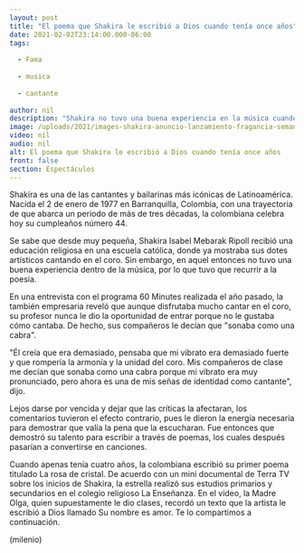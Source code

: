 ```yaml
---
layout: post
title: "El poema que Shakira le escribió a Dios cuando tenía once años"
date: 2021-02-02T23:14:00.000-06:00
tags:
  
  - Fama
  
  - musica
  
  - cantante
  
author: nil
description: "Shakira no tuvo una buena experiencia en la música cuando cantaba en el coro de una escuela católica, por lo que tuvo que recurrir a la poesía. "
image: /uploads/2021/images-shakira-anuncio-lanzamiento-fragancia-semanas_0_1_960_596.jpg
video: nil
audio: nil
alt: El poema que Shakira le escribió a Dios cuando tenía once años
front: false
section: Espectáculos
---
```


Shakira es una de las cantantes y bailarinas más icónicas de Latinoamérica. Nacida el 2 de enero de 1977 en Barranquilla, Colombia, con una trayectoria de que abarca un periodo de más de tres décadas, la colombiana celebra hoy su cumpleaños número 44. 

Se sabe que desde muy pequeña, Shakira Isabel Mebarak Ripoll recibió una educación religiosa en una escuela católica, donde ya mostraba sus dotes artísticos cantando en el coro. Sin embargo, en aquel entonces no tuvo una buena experiencia dentro de la música, por lo que tuvo que recurrir a la poesía. 

En una entrevista con el programa 60 Minutes realizada el año pasado, la también empresaria reveló que aunque disfrutaba mucho cantar en el coro, su profesor nunca le dio la oportunidad de entrar porque no le gustaba cómo cantaba. De hecho, sus compañeros le decían que "sonaba como una cabra". 

"Él creía que era demasiado, pensaba que mi vibrato era demasiado fuerte y que rompería la armonía y la unidad del coro. Mis compañeros de clase me decían que sonaba como una cabra porque mi vibrato era muy pronunciado, pero ahora es una de mis señas de identidad como cantante", dijo. 

Lejos darse por vencida y dejar que las críticas la afectaran, los comentarios tuvieron el efecto contrario, pues le dieron la energía necesaria para demostrar que valía la pena que la escucharan. Fue entonces que demostró su talento para escribir a través de poemas, los cuales después pasarían a convertirse en canciones. 

Cuando apenas tenía cuatro años, la colombiana escribió su primer poema titulado La rosa de cristal. De acuerdo con un mini documental de Terra TV sobre los inicios de Shakira, la estrella realizó sus estudios primarios y secundarios en el colegio religioso La Enseñanza. En el video, la Madre Olga, quien supuestamente le dio clases, recordó un texto que la artista le escribió a Dios llamado Su nombre es amor. Te lo compartimos a continuación. 

(milenio)